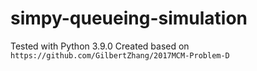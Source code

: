 # simpy-queueing-simulation

Tested with Python 3.9.0
Created based on `https://github.com/GilbertZhang/2017MCM-Problem-D`